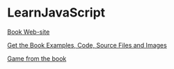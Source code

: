# LearnJavaScript

[Book Web-site](https://wickedlysmart.com)

[Get the Book Examples, Code, Source Files and Images](http://wickedlysmart.com/hfjs)

[Game from the book](https://233blr.github.io/Battleship/)
